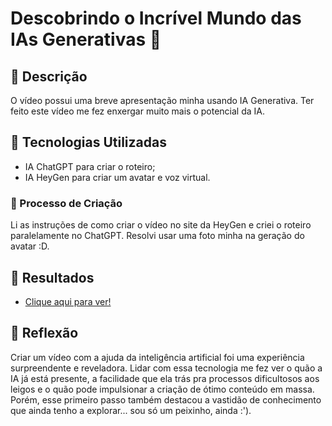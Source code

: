 
# Descobrindo o Incrível Mundo das IAs Generativas 🤭

## 📒 Descrição
O vídeo possui uma breve apresentação minha usando IA Generativa. Ter feito este vídeo me fez enxergar muito mais o potencial da IA.

## 🤖 Tecnologias Utilizadas
- IA ChatGPT para criar o roteiro;
- IA HeyGen para criar um avatar e voz virtual.

### 🧐 Processo de Criação
Li as instruções de como criar o vídeo no site da HeyGen e criei o roteiro paralelamente no ChatGPT. Resolvi usar uma foto minha na geração do avatar :D.

## 🚀 Resultados
- [Clique aqui para ver!](https://app.heygen.com/share/2a0e0091ee134c1ca45faf86e3ab23bd)

## 💭 Reflexão
Criar um vídeo com a ajuda da inteligência artificial foi uma experiência surpreendente e reveladora. Lidar com essa tecnologia me fez ver o quão a IA já está presente, a facilidade que ela trás pra processos dificultosos aos leigos e o quão pode impulsionar a criação de ótimo conteúdo em massa. Porém, esse primeiro passo também destacou a vastidão de conhecimento que ainda tenho a explorar... sou só um peixinho, ainda :').
